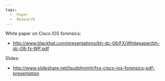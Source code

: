 ```yaml
---
tags:
  -  Paper
  -  Research
---
```

White paper on Cisco IOS forensics:

- <http://www.blackhat.com/presentations/bh-dc-08/FX/Whitepaper/bh-dc-08-fx-WP.pdf>

Slides:

- <http://www.slideshare.net/tsudohnimh/fxs-cisco-ios-forensics-pdf-presentation>
